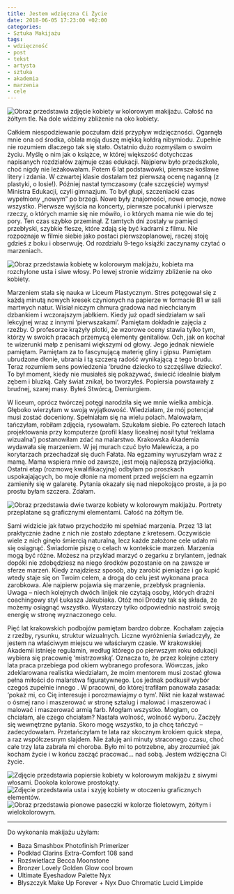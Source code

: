 ```yaml
---
title: Jestem wdzięczna Ci Życie
date: 2018-06-05 17:23:00 +02:00
categories:
- Sztuka Makijażu
tags:
- wdzięczność
- post
- tekst
- artysta
- sztuka
- akademia
- marzenia
- cele
---
```


![Obraz przedstawia zdjęcie kobiety w kolorowym makijażu. Całość na żółtym tle. Na dole widzimy zbliżenie na oko kobiety.](https://assets0.ello.co/uploads/asset/attachment/7782959/ello-optimized-dec26970.jpg)

Całkiem niespodziewanie poczułam dziś przypływ wdzięczności. Ogarnęła mnie ona od środka, oblała moją duszę miękką kołdrą nibymiodu. Zupełnie nie rozumiem dlaczego tak się stało. Ostatnio dużo rozmyślam o swoim życiu. Myślę o nim jak o książce, w której większość dotychczas napisanych rozdziałów zajmuje czas edukacji. Najpierw było przedszkole, choć nigdy nie leżakowałam. Potem 6 lat podstawówki, pierwsze koślawe litery i zdania. W czwartej klasie dostałam też pierwszą ocenę naganną (z plastyki, o losie!). Później nastał tymczasowy (całe szczęście) wymysł Ministra Edukacji, czyli gimnazjum. To był głupi, szczeniacki czas wypełniony „nowym” po brzegi. Nowe były znajomości, nowe emocje, nowe wszystko. Pierwsze wyjścia na koncerty, pierwsze pocałunki i pierwsze rzeczy, o których mamie się nie mówiło, i o których mama nie wie do tej pory. Ten czas szybko przeminął. Z tamtych dni zostały w pamięci przebłyski, szybkie flesze, które zdają się być kadrami z filmu. Nie rozpoznaje w filmie siebie jako postaci pierwszoplanowej, raczej stoję gdzieś z boku i obserwuję. Od rozdziału 9-tego książki zaczynamy czytać o marzeniach.

![Obraz przedstawia kobietę w kolorowym makijażu, kobieta ma rozchylone usta i siwe włosy. Po lewej stronie widzimy zbliżenie na oko kobiety.](https://assets2.ello.co/uploads/asset/attachment/7782775/ello-optimized-a0421b20.jpg)

Marzeniem stała się nauka w Liceum Plastycznym. Stres potęgował się z każdą minutą nowych kresek czynionych na papierze w formacie B1 w sali martwych natur. Wisiał niczym chmura gradowa nad niechcianym dzbankiem i wczorajszym jabłkiem. Kiedy już opadł siedziałam w sali lekcyjnej wraz z innymi ‘pierwszakami’. Pamiętam dokładnie zajęcia z rzeźby. O profesorze krążyły plotki, że wzorowe oceny stawia tylko tym, którzy w swoich pracach przemycą elementy genitaliów. Och, jak on kochał te wizerunki małp z penisami większymi od głowy. Jego jednak niewiele pamiętam. Pamiętam za to fascynującą materię gliny i gipsu. Pamiętam ubrudzone dłonie, ubrania i tą szczerą radość wynikającą z tego brudu. Teraz rozumiem sens powiedzenia ‘brudne dziecko to szczęśliwe dziecko’. To był moment, kiedy nie musiałeś się pokazywać, świecić idealnie białym zębem i bluzką. Cały świat znikał, bo tworzyłeś. Popiersia powstawały z brudnej, szarej masy. Byłeś Stwórcą, Demiurgiem.

W liceum, oprócz twórczej potęgi narodziła się we mnie wielka ambicja. Głęboko wierzyłam w swoją wyjątkowość. Wiedziałam, że mój potencjał musi zostać doceniony. Spełniałam się na wielu polach. Malowałam, tańczyłam, robiłam zdjęcia, rysowałam. Szukałam siebie. Po czterech latach projektowania przy komputerze (profil klasy licealnej nosił tytuł ‘reklama wizualna’) postanowiłam zdać na malarstwo. Krakowska Akademia wydawała się marzeniem. W jej murach czuć było Malewicza, a po korytarzach przechadzał się duch Fałata. Na egzaminy wyruszyłam wraz z mamą. Mama wspiera mnie od zawsze, jest moją najlepszą przyjaciółką. Ostatni etap (rozmowę kwalifikacyjną) odbyłam po proszkach uspokajających, bo moje dłonie na moment przed wejściem na egzamin zamieniły się w galaretę. Pytania okazały się nad niepokojąco proste, a ja po prostu byłam szczera. Zdałam.

![Obraz przedstawia dwie twarze kobiety w kolorowym makijażu. Portrety przeplatane są graficznymi elementami. Całość na żółtym tle.](https://assets1.ello.co/uploads/asset/attachment/7782776/ello-optimized-1bc13919.jpg)

Sami widzicie jak łatwo przychodziło mi spełniać marzenia. Przez 13 lat praktycznie żadne z nich nie zostało zdeptane z kretesem. Oczywiście wiele z nich ginęło śmiercią naturalną, lecz każde założone cele udało mi się osiągnąć. Świadomie piszę o celach w kontekście marzeń. Marzenia mogą być różne. Możesz na przykład marzyć o zegarku z brylantem, jednak dopóki nie zdobędziesz na niego środków pozostanie on na zawsze w sferze marzeń. Kiedy znajdziesz sposób, aby zarobić pieniądze i go kupić wtedy staje się on Twoim celem, a drogą do celu jest wykonana praca zarobkowa. Ale najpierw pojawia się marzenie, przebłysk pragnienia. Uwaga – niech kolejnych dwóch linijek nie czytają osoby, których drażni coachingowy styl Łukasza Jakubiaka. Otóż moi Drodzy tak się składa, że możemy osiągnąć wszystko. Wystarczy tylko odpowiednio nastroić swoją energię w stronę wyznaczonego celu.



Pięć lat krakowskich podbojów pamiętam bardzo dobrze. Kochałam zajęcia z rzeźby, rysunku, struktur wizualnych. Liczne wyróżnienia świadczyły, że jestem na właściwym miejscu we właściwym czasie. W krakowskiej Akademii istnieje regulamin, według którego po pierwszym roku edukacji wybiera się pracownię ‘mistrzowską’. Oznacza to, że przez kolejne cztery lata praca przebiega pod okiem wybranego profesora. Wówczas, jako zdeklarowana realistka wiedziałam, że moim mentorem musi zostać głowa pełna miłości do malarstwa figuratywnego. Los jednak podkusił wybór czegoś zupełnie innego . W pracowni, do której trafiłam panowała zasada: ‘pokaż mi, co Cię interesuje i porozmawiajmy o tym’. Nikt nie kazał wstawać o ósmej rano i maszerować w stronę sztalug i malować i maszerować i malować i maszerować armią farb. Mogłam wszystko. Mogłam, co chciałam, ale czego chciałam? Nastała wolność, wolność wyboru. Zaczęły się wewnętrzne pytania. Skoro mogę wszystko, to ja chcę tańczyć – zadecydowałam. 
Przetańczyłam te lata raz skocznym krokiem quick stepa, a raz współczesnym slajdem. Nie żałuję ani minuty straconego czasu, choć całe trzy lata zabrała mi choroba. Było mi to potrzebne, aby zrozumieć jak kocham życie i w końcu zacząć pracować… nad sobą. Jestem wdzięczna Ci życie.

![Zdjęcie przedstawia popiersie kobiety w kolorowym makijażu z siwymi włosami. Dookoła kolorowe prostokąty.](https://assets1.ello.co/uploads/asset/attachment/7782960/ello-optimized-86f150f1.jpg)
![Zdjęcie przedstawia usta i szyję kobiety w otoczeniu graficznych elementów.](https://assets2.ello.co/uploads/asset/attachment/7782250/ello-optimized-d10d213c.jpg)
![Obraz przedstawia pionowe paseczki w kolorze fioletowym, żółtym i wielokolorowym.](https://assets1.ello.co/uploads/asset/attachment/7782251/ello-optimized-12022660.jpg)

-------------------------

Do wykonania makijażu użyłam:

* Baza Smashbox Photofinish Primerizer
* Podkład Clarins Extra-Comfort 108 sand
* Rozświetlacz Becca Moonstone
* Bronzer Lovely Golden Glow cool brown
* Ultimate Eyeshadow Palette Nyx
* Błyszczyk Make Up Forever + Nyx Duo Chromatic Lucid Limpide
